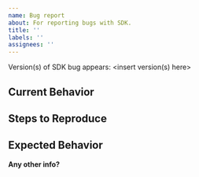 ```yaml
---
name: Bug report
about: For reporting bugs with SDK. 
title: ''
labels: ''
assignees: ''
---
```


Version(s) of SDK bug appears: <insert version(s) here>

## Current Behavior
<!-- What happens? -->

## Steps to Reproduce
<!--- Provide a link to a live example, screenshots, or a clear set ot steps to reproduce this issue. If it's required or relevant, include code! -->

## Expected Behavior
<!-- What should happen? -->

**Any other info?**
